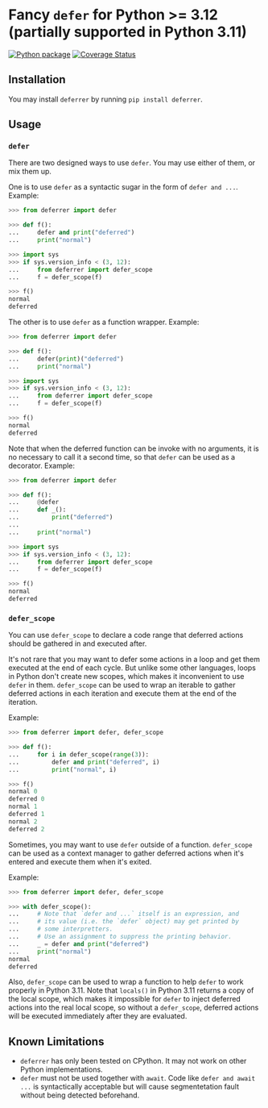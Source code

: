 # Fancy `defer` for Python >= 3.12 (partially supported in Python 3.11)

[![Python package](https://github.com/Azureblade3808/py-deferrer/actions/workflows/python-package.yml/badge.svg)](https://github.com/Azureblade3808/py-deferrer/actions/workflows/python-package.yml)
[![Coverage Status](https://coveralls.io/repos/github/Azureblade3808/py-deferrer/badge.svg)](https://coveralls.io/github/Azureblade3808/py-deferrer)

## Installation

You may install `deferrer` by running `pip install deferrer`.

## Usage

### `defer`

There are two designed ways to use `defer`. You may use either of them, or mix them up.

One is to use `defer` as a syntactic sugar in the form of `defer and ...`. Example:

```python
>>> from deferrer import defer

>>> def f():
...     defer and print("deferred")
...     print("normal")

>>> import sys
>>> if sys.version_info < (3, 12):
...     from deferrer import defer_scope
...     f = defer_scope(f)

>>> f()
normal
deferred

```

The other is to use `defer` as a function wrapper. Example:

```python
>>> from deferrer import defer

>>> def f():
...     defer(print)("deferred")
...     print("normal")

>>> import sys
>>> if sys.version_info < (3, 12):
...     from deferrer import defer_scope
...     f = defer_scope(f)

>>> f()
normal
deferred

```

Note that when the deferred function can be invoke with no arguments, it is no necessary to call it a second time, so that `defer` can be used as a decorator. Example:

```python
>>> from deferrer import defer

>>> def f():
...     @defer
...     def _():
...         print("deferred")
...
...     print("normal")

>>> import sys
>>> if sys.version_info < (3, 12):
...     from deferrer import defer_scope
...     f = defer_scope(f)

>>> f()
normal
deferred

```

### `defer_scope`

You can use `defer_scope` to declare a code range that deferred actions should be gathered in and executed after.

It's not rare that you may want to defer some actions in a loop and get them executed at the end of each cycle. But unlike some other languages, loops in Python don't create new scopes, which makes it inconvenient to use `defer` in them. `defer_scope` can be used to wrap an iterable to gather deferred actions in each iteration and execute them at the end of the iteration.

Example:

```python
>>> from deferrer import defer, defer_scope

>>> def f():
...     for i in defer_scope(range(3)):
...         defer and print("deferred", i)
...         print("normal", i)

>>> f()
normal 0
deferred 0
normal 1
deferred 1
normal 2
deferred 2

```

Sometimes, you may want to use `defer` outside of a function. `defer_scope` can be used as a context manager to gather deferred actions when it's entered and execute them when it's exited.

Example:

```python
>>> from deferrer import defer, defer_scope

>>> with defer_scope():
...     # Note that `defer and ...` itself is an expression, and
...     # its value (i.e. the `defer` object) may get printed by
...     # some interpretters.
...     # Use an assignment to suppress the printing behavior.
...     _ = defer and print("deferred")
...     print("normal")
normal
deferred

```

Also, `defer_scope` can be used to wrap a function to help `defer` to work properly in Python 3.11. Note that `locals()` in Python 3.11 returns a copy of the local scope, which makes it impossible for `defer` to inject deferred actions into the real local scope, so without a `defer_scope`, deferred actions will be executed immediately after they are evaluated.

## Known Limitations

-   `deferrer` has only been tested on CPython. It may not work on other Python implementations.
-   `defer` must not be used together with `await`. Code like `defer and await ...` is syntactically acceptable but will cause segmentetation fault without being detected beforehand.
